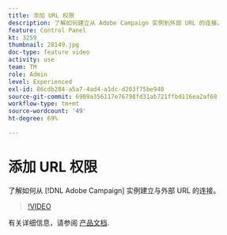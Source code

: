 ```yaml
---
title: 添加 URL 权限
description: 了解如何建立从 Adobe Campaign 实例到外部 URL 的连接。
feature: Control Panel
kt: 3259
thumbnail: 28149.jpg
doc-type: feature video
activity: use
team: TM
role: Admin
level: Experienced
exl-id: 86cdb284-a5a7-4ad4-a1dc-d203f75be948
source-git-commit: 6909a356117e76798fd31ab721ffbd116ea2af68
workflow-type: tm+mt
source-wordcount: '49'
ht-degree: 69%

---
```


# 添加 URL 权限

了解如何从 [!DNL Adobe Campaign] 实例建立与外部 URL 的连接。

>[!VIDEO](https://video.tv.adobe.com/v/28149?quality=12)

有关详细信息，请参阅 [产品文档](https://experienceleague.adobe.com/docs/control-panel/using/performance-monitoring/url-permissions.html).

